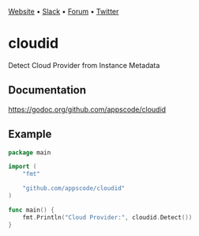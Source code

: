 [Website](https://appscode.com) • [Slack](https://slack.appscode.com) • [Forum](https://discuss.appscode.com) • [Twitter](https://twitter.com/AppsCodeHQ)

# cloudid
Detect Cloud Provider from Instance Metadata

## Documentation
https://godoc.org/github.com/appscode/cloudid

## Example
```go
package main

import (
	"fmt"

	"github.com/appscode/cloudid"
)

func main() {
	fmt.Println("Cloud Provider:", cloudid.Detect())
}
```
